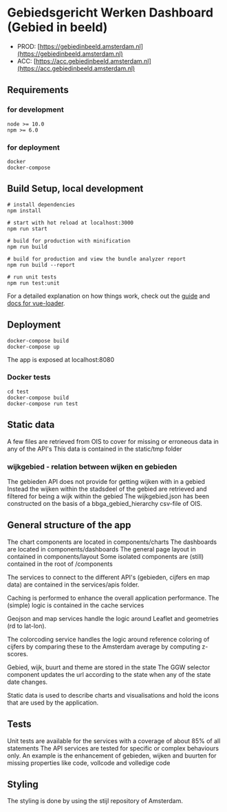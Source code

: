 # Gebiedsgericht Werken Dashboard (Gebied in beeld)

- PROD: [https://gebiedinbeeld.amsterdam.nl](https://gebiedinbeeld.amsterdam.nl)
- ACC: [https://acc.gebiedinbeeld.amsterdam.nl](https://acc.gebiedinbeeld.amsterdam.nl)

## Requirements

### for development

    node >= 10.0
    npm >= 6.0

### for deployment

    docker
    docker-compose

## Build Setup, local development

    # install dependencies
    npm install

    # start with hot reload at localhost:3000
    npm run start

    # build for production with minification
    npm run build

    # build for production and view the bundle analyzer report
    npm run build --report

    # run unit tests
    npm run test:unit

For a detailed explanation on how things work, check out the [guide](http://vuejs-templates.github.io/webpack/) and [docs for vue-loader](http://vuejs.github.io/vue-loader).

## Deployment

    docker-compose build
    docker-compose up

The app is exposed at localhost:8080

### Docker tests

    cd test
    docker-compose build
    docker-compose run test

## Static data

A few files are retrieved from OIS to cover for missing or erroneous data in any of the API's
This data is contained in the static/tmp folder

### wijkgebied - relation between wijken en gebieden

The gebieden API does not provide for getting wijken with in a gebied
Instead the wijken within the stadsdeel of the gebied are retrieved and filtered for being a wijk within the gebied
The wijkgebied.json has been constructed on the basis of a bbga_gebied_hierarchy csv-file of OIS.

## General structure of the app

The chart components are located in components/charts
The dashboards are located in components/dashboards
The general page layout in contained in components/layout
Some isolated components are (still) contained in the root of /components

The services to connect to the different API's (gebieden, cijfers en map data) are contained in the services/apis folder.

Caching is performed to enhance the overall application performance.
The (simple) logic is contained in the cache services

Geojson and map services handle the logic around Leaflet and geometries (rd to lat-lon).

The colorcoding service handles the logic around reference coloring of cijfers by comparing these to the Amsterdam average by computing z-scores.

Gebied, wijk, buurt and theme are stored in the state
The GGW selector component updates the url according to the state when any of the state date changes.

Static data is used to describe charts and visualisations and hold the icons that are used by the application.

## Tests

Unit tests are available for the services with a coverage of about 85% of all statements
The API services are tested for specific or complex behaviours only.
An example is the enhancement of gebieden, wijken and buurten for missing properties like code, vollcode and volledige code

## Styling

The styling is done by using the stijl repository of Amsterdam.
